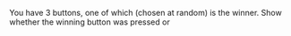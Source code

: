 You have 3 buttons, one of which (chosen at random) is the winner. Show whether the winning button was pressed or
